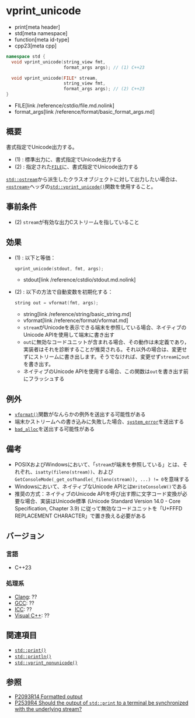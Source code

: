 # vprint_unicode
* print[meta header]
* std[meta namespace]
* function[meta id-type]
* cpp23[meta cpp]

```cpp
namespace std {
  void vprint_unicode(string_view fmt,
                      format_args args); // (1) C++23

  void vprint_unicode(FILE* stream,
                      string_view fmt,
                      format_args args); // (2) C++23
}
```
* FILE[link /reference/cstdio/file.md.nolink]
* format_args[link /reference/format/basic_format_args.md]

## 概要
書式指定でUnicode出力する。

- (1) : 標準出力に、書式指定でUnicode出力する
- (2) : 指定された[`FILE`](/reference/cstdio/file.md.nolink)に、書式指定でUnicode出力する

[`std::ostream`](/reference/ostream/basic_ostream.md)から派生したクラスオブジェクトに対して出力したい場合は、[`<ostream>`](/reference/ostream.md)ヘッダの[`std::vprint_unicode()`](/reference/ostream/vprint_unicode.md)関数を使用すること。


## 事前条件
- (2) `stream`が有効な出力Cストリームを指していること


## 効果
- (1) : 以下と等価：
    ```cpp
    vprint_unicode(stdout, fmt, args);
    ```
    * stdout[link /reference/cstdio/stdout.md.nolink]

- (2) : 以下の方法で自動変数を初期化する：
    ```cpp
    string out = vformat(fmt, args);
    ```
    * string[link /reference/string/basic_string.md]
    * vformat[link /reference/format/vformat.md]

    - `stream`がUnicodeを表示できる端末を参照している場合、ネイティブのUnicode APIを使用して端末に書き出す
    - `out`に無効なコードユニットが含まれる場合、その動作は未定義であり，実装者はそれを診断することが推奨される。それ以外の場合は、変更せずにストリームに書き出します。そうでなければ、変更せず`stream`に`out`を書き出す。
    - ネイティブのUnicode APIを使用する場合、この関数は`out`を書き出す前にフラッシュする


## 例外
- [`vformat()`](/reference/format/vformat.md)関数がなんらかの例外を送出する可能性がある
- 端末かストリームへの書き込みに失敗した場合、[`system_error`](/reference/system_error/system_error.md)を送出する
- [`bad_alloc`](/reference/new/bad_alloc.md)を送出する可能性がある


## 備考
- POSIXおよびWindowsにおいて、「`stream`が端末を参照している」とは、それぞれ、`isatty(fileno(stream))`、および`GetConsoleMode(_get_osfhandle(_fileno(stream)), ...) != 0`を意味する
- Windowsにおいて、ネイティブなUnicode APIとは`WriteConsoleW()`である
- 推奨の方式：ネイティブのUnicode APIを呼び出す際に文字コード変換が必要な場合、実装はUnicode標準 (Unicode Standard Version 14.0 - Core Specification, Chapter 3.9) に従って無効なコードユニットを「U+FFFD REPLACEMENT CHARACTER」で置き換える必要がある


## バージョン
### 言語
- C++23

### 処理系
- [Clang](/implementation.md#clang): ??
- [GCC](/implementation.md#gcc): ??
- [ICC](/implementation.md#icc): ??
- [Visual C++](/implementation.md#visual_cpp): ??


## 関連項目
- [`std::print()`](print.md)
- [`std::println()`](println.md)
- [`std::vprint_nonunicode()`](vprint_nonunicode.md)


## 参照
- [P2093R14 Formatted output](https://www.open-std.org/jtc1/sc22/wg21/docs/papers/2022/p2093r14.html)
- [P2539R4 Should the output of `std::print` to a terminal be synchronized with the underlying stream?](https://www.open-std.org/jtc1/sc22/wg21/docs/papers/2022/p2539r4.html)
